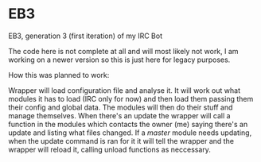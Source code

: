 # EB3
EB3, generation 3 (first iteration) of my IRC Bot

The code here is not complete at all and will most likely not work, I am working on a newer version so this is just here for legacy purposes.

How this was planned to work:

Wrapper will load configuration file and analyse it. It will work out what modules it has to load (IRC only for now) and then load them passing them their config and global data.
The modules will then do their stuff and manage themselves. 
When there's an update the wrapper will call a function in the modules which contacts the owner (me) saying there's an update and listing what files changed.
If a *master* module needs updating, when the update command is ran for it it will tell the wrapper and the wrapper will reload it, calling unload functions as neccessary.
